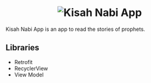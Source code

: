 <h1 align="center">
  <picture>
    <source media="(prefers-color-scheme: dark)" srcset="https://i.ibb.co/Vwzs0hj/kisah-nabi-app-white.png">
    <img alt="Kisah Nabi App" src="https://i.ibb.co/Z6w4HqV/kisah-nabi-app.png"/>
  </picture>
</h1>

Kisah Nabi App is an app to read the stories of prophets.

## Libraries
* Retrofit
* RecyclerView
* View Model
